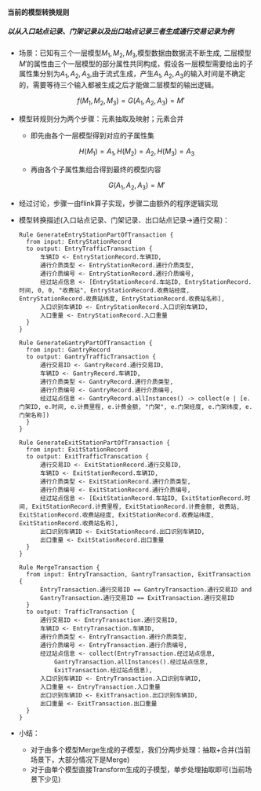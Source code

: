 #### 当前的模型转换规则

##### 以从入口站点记录、门架记录以及出口站点记录三者生成通行交易记录为例

- 场景：已知有三个一层模型$M_1,M_2,M_3$,模型数据由数据流不断生成, 二层模型$M'$的属性由三个一层模型的部分属性共同构成，假设各一层模型需要给出的子属性集分别为$A_1,A_2,A_3$,由于流式生成，产生$A_1,A_2,A_3$的输入时间是不确定的，需要等待三个输入都被生成之后才能做二层模型的输出逻辑。

$$
f(M_1,M_2,M_3) = G(A_1, A_2, A_3)= M'
$$

- 模型转规则分为两个步骤：元素抽取及映射；元素合并

  - 即先由各个一层模型得到对应的子属性集

  $$
  H(M_1) = A_1, H(M_2)= A_2, H(M_3) = A_3
  $$

  - 再由各个子属性集组合得到最终的模型内容

  $$
  G(A_1,A_2,A_3) = M'
  $$

- 经过讨论，步骤一由flink算子实现，步骤二由额外的程序逻辑实现

- 模型转换描述(入口站点记录、门架记录、出口站点记录->通行交易)：

  ```
  Rule GenerateEntryStationPartOfTransaction {
  	from input: EntryStationRecord 
  	to output: EntryTrafficTransaction {
    	车辆ID <- EntryStationRecord.车辆ID,
    	通行介质类型 <- EntryStationRecord.通行介质类型,
    	通行介质编号 <- EntryStationRecord.通行介质编号,
    	经过站点信息 <- [EntryStationRecord.车站ID, EntryStationRecord.时间, 0, 0, "收费站", EntryStationRecord.收费站经度, EntryStationRecord.收费站纬度, EntryStationRecord.收费站名称],
    	入口识别车辆ID <- EntryStationRecord.入口识别车辆ID,
    	入口重量 <- EntryStationRecord.入口重量
  	}
  }
  
  Rule GenerateGantryPartOfTransaction {
  	from input: GantryRecord
  	to output: GantryTrafficTransaction {
  		通行交易ID <- GantryRecord.通行交易ID,
    	车辆ID <- GantryRecord.车辆ID,
    	通行介质类型 <- GantryRecord.通行介质类型,
    	通行介质编号 <- GantryRecord.通行介质编号,
    	经过站点信息 <- GantryRecord.allInstances() -> collect(e | [e.门架ID, e.时间, e.计费里程, e.计费金额, "门架", e.门架经度, e.门架纬度, e.门架名称])
  	}
  }
  
  Rule GenerateExitStationPartOfTransaction {
  	from input: ExitStationRecord
  	to output: ExitTrafficTranscation {
  		通行交易ID <- ExitStationRecord.通行交易ID,
    	车辆ID <- ExitStationRecord.车辆ID,
    	通行介质类型 <- ExitStationRecord.通行介质类型,
    	通行介质编号 <- ExitStationRecord.通行介质编号,
    	经过站点信息 <- [ExitStationRecord.车站ID, ExitStationRecord.时间, ExitStationRecord.计费里程, ExitStationRecord.计费金额, 收费站, ExitStationRecord.收费站经度, ExitStationRecord.收费站纬度, ExitStationRecord.收费站名称],
    	出口识别车辆ID <- ExitStationRecord.出口识别车辆ID,
    	出口重量 <- ExitStationRecord.出口重量
  	}
  }
  
  Rule MergeTransaction {
  	from input: EntryTransaction, GantryTransaction, ExitTransaction {
  		EntryTransaction.通行交易ID == GantryTransaction.通行交易ID and
  		GantryTransaction.通行交易ID == ExitTransaction.通行交易ID
  	}
  	to output: TrafficTransaction {
  		通行交易ID <- EntryTransaction.通行交易ID,
    	车辆ID <- EntryTransaction.车辆ID,
    	通行介质类型 <- EntryTransaction.通行介质类型,
    	通行介质编号 <- EntryTransaction.通行介质编号,
    	经过站点信息 <- collect(EntryTransaction.经过站点信息, 
    		GantryTransaction.allInstances().经过站点信息,
    		ExitTransaction.经过站点信息),
    	入口识别车辆ID <- EntryTransaction.入口识别车辆ID,
    	入口重量 <- EntryTransaction.入口重量
    	出口识别车辆ID <- ExitTransaction.出口识别车辆ID,
    	出口重量 <- ExitTransaction.出口重量
  	}
  }
  ```

- 小结：

  - 对于由多个模型Merge生成的子模型，我们分两步处理：抽取+合并(当前场景下，大部分情况下是Merge)
  - 对于由单个模型直接Transform生成的子模型，单步处理抽取即可(当前场景下少见)

  



